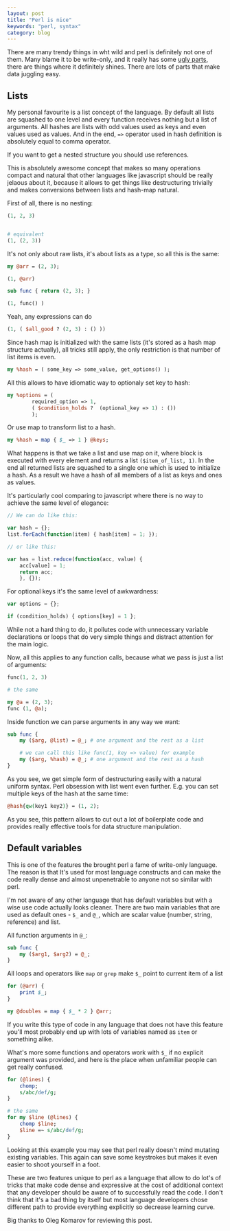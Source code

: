 ```yaml
---
layout: post
title: "Perl is nice"
keywords: "perl, syntax"
category: blog
---
```


There are many trendy things in wht wild and perl is definitely not one of them.
Many blame it to be write-only, and it really has some [ugly parts](http://stackoverflow.com/questions/35227290/determining-if-a-perl-scalar-is-a-string-or-integer),
there are things where it definitely shines. There are lots of parts that make
data juggling easy.

## Lists

My personal favourite is a list concept of the language. By default all lists are squashed
to one level and every function receives nothing but a list of arguments. All hashes are lists
with odd values used as keys and even values used as values. And in the end,
`=>` operator used in hash definition is absolutely equal to comma operator.

If you want to get a nested structure you should use references.

This is absolutely awesome concept that makes so many operations compact and natural that
other languages like javascript should be really jelaous about it, because it allows to get
things like destructuring trivially and makes conversions between lists and hash-map natural.

First of all, there is no nesting:

~~~ perl
(1, 2, 3)


# equivalent
(1, (2, 3))
~~~

It's not only about raw lists, it's about lists as a type, so all this is the same:

~~~ perl
my @arr = (2, 3);

(1, @arr)

sub func { return (2, 3); }

(1, func() )
~~~

Yeah, any expressions can do

~~~ perl
(1, ( $all_good ? (2, 3) : () ))
~~~

Since hash map is initialized with the same lists (it's stored as a hash map structure actually), all tricks still apply, the only restriction is
that number of list items is even.

~~~ perl
my %hash = ( some_key => some_value, get_options() );
~~~

All this allows to have idiomatic way to optionaly set key to hash:

~~~ perl
my %options = (
        required_option => 1,
        ( $condition_holds ?  (optional_key => 1) : ())
        );
~~~

Or use map to transform list to a hash.

~~~ perl
my %hash = map { $_ => 1 } @keys;
~~~

What happens is that we take a list and use map on it, where block is executed with every
element and returns a list `($item_of_list, 1)`. In the end all returned lists are squashed
to a single one which is used to initialize a hash. As a result we have a hash of all members
of a list as keys and ones as values.

It's particularly cool comparing to javascript where there is no way to achieve the same level
of elegance:

~~~ javascript
// We can do like this:

var hash = {};
list.forEach(function(item) { hash[item] = 1; });

// or like this:

var has = list.reduce(function(acc, value) {
    acc[value] = 1;
    return acc;
    }, {});
~~~

For optional keys it's the same level of awkwardness:

~~~ javascript
var options = {};

if (condition_holds) { options[key] = 1 };
~~~

While not a hard thing to do, it pollutes code with unnecessary variable declarations or loops
that do very simple things and distract attention for the main logic.

Now, all this applies to any function calls, because what we pass is just a list of arguments:

~~~ perl
func(1, 2, 3)

# the same

my @a = (2, 3);
func (1, @a);
~~~

Inside function we can parse arguments in any way we want:

~~~ perl
sub func {
    my ($arg, @list) = @_; # one argument and the rest as a list

    # we can call this like func(1, key => value) for example
    my ($arg, %hash) = @_; # one argument and the rest as a hash
}
~~~

As you see, we get simple form of destructuring easily with a natural
uniform syntax. Perl obsession with list went even further. E.g. you can
set multiple keys of the hash at the same time:

~~~ perl
@hash{qw(key1 key2)} = (1, 2);
~~~

As you see, this pattern allows to cut out a lot of boilerplate code and
provides really effective tools for data structure manipulation.

## Default variables

This is one of the features the brought perl a fame of write-only language. The reason is that
It's used for most language constructs and can make the code really dense and almost unpenetrable
to anyone not so similar with perl.

I'm not aware of any other language that has default variables but with a wise use code actually looks
cleaner. There are two main variables that are used as default ones - `$_`  and `@_`, which are
scalar value (number, string, reference) and list.

All function arguments in `@_`:

~~~ perl
sub func {
    my ($arg1, $arg2) = @_;
}
~~~

All loops and operators like `map` or `grep` make `$_` point to current item of a list

~~~ perl
for (@arr) {
    print $_;
}

my @doubles = map { $_ * 2 } @arr;
~~~

If you write this type of code in any language that does not have this feature you'll most probably end up with lots
of variables named as `item` or something alike.

What's more some functions and operators work with `$_` if no explicit argument was provided, and here is the place
when unfamiliar people can get really confused.


~~~ perl
for (@lines) {
    chomp;
    s/abc/def/g;
}

# the same
for my $line (@lines) {
    chomp $line;
    $line =~ s/abc/def/g;
}
~~~

Looking at this example you may see that perl really doesn't mind mutating existing variables. This again can save some keystrokes
but makes it even easier to shoot yourself in a foot.


These are two features unique to perl as a language that allow to do lot's of tricks that make code dense and expressive at the cost
of additional context that any developer should be aware of to successfully read the code. I don't think that it's a bad thing by
itself but most language developers chose different path to provide everything explicitly so decrease learning curve.

Big thanks to Oleg Komarov for reviewing this post.
